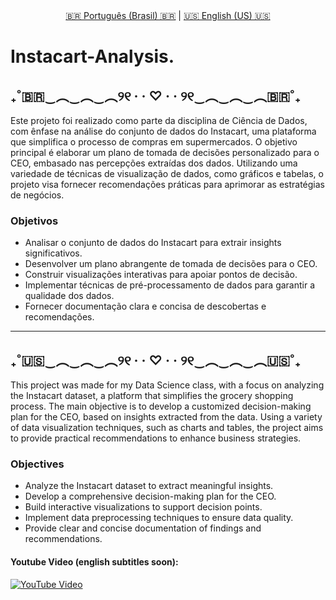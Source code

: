 <center>
    <a href="#portuguese">🇧🇷 Português (Brasil) 🇧🇷</a> |
    <a href="#english">🇺🇸 English (US) 🇺🇸</a>
</center>


# Instacart-Analysis.

## <a name="portuguese"></a> ₊˚🇧🇷‿︵‿︵‿︵୨୧ · · ♡ · · ୨୧‿︵‿︵‿︵🇧🇷˚₊
Este projeto foi realizado como parte da disciplina de Ciência de Dados, com ênfase na análise do conjunto de dados do Instacart, uma plataforma que simplifica o processo de compras em supermercados. O objetivo principal é elaborar um plano de tomada de decisões personalizado para o CEO, embasado nas percepções extraídas dos dados. Utilizando uma variedade de técnicas de visualização de dados, como gráficos e tabelas, o projeto visa fornecer recomendações práticas para aprimorar as estratégias de negócios.

### Objetivos
- Analisar o conjunto de dados do Instacart para extrair insights significativos.
- Desenvolver um plano abrangente de tomada de decisões para o CEO.
- Construir visualizações interativas para apoiar pontos de decisão.
- Implementar técnicas de pré-processamento de dados para garantir a qualidade dos dados.
- Fornecer documentação clara e concisa de descobertas e recomendações.


---

## <a name="english"></a> ₊˚🇺🇸‿︵‿︵‿︵୨୧ · · ♡ · · ୨୧‿︵‿︵‿︵🇺🇸˚₊
This project was made for my Data Science class, with a focus on analyzing the Instacart dataset, a platform that simplifies the grocery shopping process. The main objective is to develop a customized decision-making plan for the CEO, based on insights extracted from the data. Using a variety of data visualization techniques, such as charts and tables, the project aims to provide practical recommendations to enhance business strategies.

### Objectives
- Analyze the Instacart dataset to extract meaningful insights.
- Develop a comprehensive decision-making plan for the CEO.
- Build interactive visualizations to support decision points.
- Implement data preprocessing techniques to ensure data quality.
- Provide clear and concise documentation of findings and recommendations.
</center>

#### Youtube Video (english subtitles soon): 


[![YouTube Video](https://img.youtube.com/vi/uPrvVHvji4I/0.jpg)](https://youtu.be/uPrvVHvji4I?si=uaCDKhVrIdxLc6O5)
